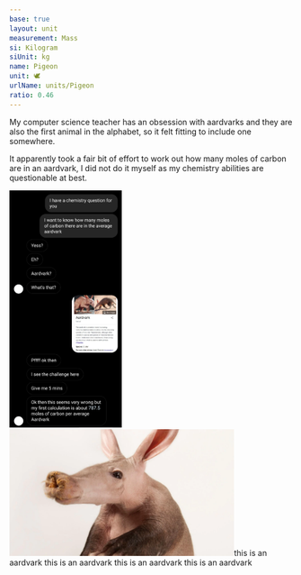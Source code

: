 ```yaml
---
base: true
layout: unit
measurement: Mass
si: Kilogram
siUnit: kg
name: Pigeon
unit: 🕊️
urlName: units/Pigeon
ratio: 0.46
---
```


My computer science teacher has an obsession with aardvarks and they are also the first animal in the alphabet, so it felt fitting to include one somewhere.

It apparently took a fair bit of effort to work out how many moles of carbon are in an aardvark, I did not do it myself as my chemistry abilities are questionable at best.

<img style="width: 200px" src="/assets/aardvarkconvo.png">
<img style="width: 400px" src="/assets/aardvark.webp">this
is
an aardvark
this
is
an aardvark
this
is
an aardvark
this
is
an aardvark
